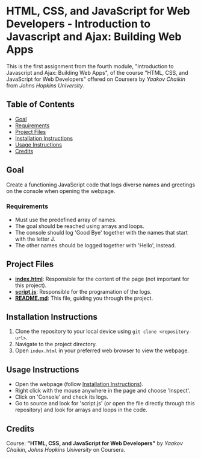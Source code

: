 # HTML, CSS, and JavaScript for Web Developers - Introduction to Javascript and Ajax: Building Web Apps

This is the first assignment from the fourth module, "Introduction to Javascript and Ajax: Building Web Apps", of the course "HTML, CSS, and JavaScript for Web Developers" offered on Coursera by *Yaakov Chaikin* from *Johns Hopkins University*.

## Table of Contents
- [Goal](#goal)
- [Requirements](#requirements)
- [Project Files](#project-files)
- [Installation Instructions](#installation-instructions)
- [Usage Instructions](#usage-instructions)
- [Credits](#credits)

## Goal
Create a functioning JavaScript code that logs diverse names and greetings on the console when opening the webpage.

### Requirements
- Must use the predefined array of names.
- The goal should be reached using arrays and loops.
- The console should log 'Good Bye' together with the names that start with the letter J.
- The other names should be logged together with 'Hello', instead.

## Project Files
- **[index.html](index.html)**: Responsible for the content of the page (not important for this project).
- **[script.js](style.css)**: Responsible for the programation of the logs.
- **[README.md](README.md)**: This file, guiding you through the project.

## Installation Instructions
1. Clone the repository to your local device using `git clone <repository-url>`.
2. Navigate to the project directory.
3. Open `index.html` in your preferred web browser to view the webpage.

## Usage Instructions
- Open the webpage (follow [Installation Instructions](#installation-instructions)).
- Right click with the mouse anywhere in the page and choose 'Inspect'.
- Click on 'Console' and check its logs.
- Go to source and look for 'script.js' (or open the file directly through this repository) and look for arrays and loops in the code.

## Credits
Course: **"HTML, CSS, and JavaScript for Web Developers"** by *Yaakov Chaikin*, *Johns Hopkins University* on Coursera.